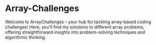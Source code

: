 # Array-Challenges
Welcome to ArrayChallenges – your hub for tackling array-based coding challenges! Here, you'll find my solutions to different array problems, offering straightforward insights into problem-solving techniques and algorithmic thinking.
